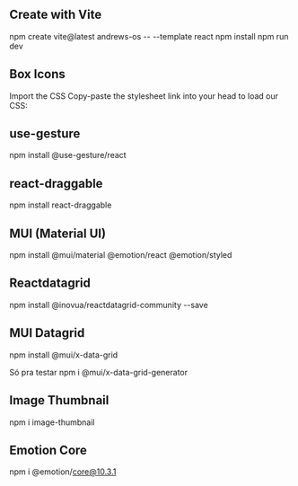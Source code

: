 ## Create with Vite
npm create vite@latest andrews-os -- --template react
npm install
npm run dev

## Box Icons
Import the CSS
Copy-paste the stylesheet link into your head to load our CSS:
<link href='https://unpkg.com/boxicons@2.1.2/css/boxicons.min.css' rel='stylesheet'>

## use-gesture
npm install @use-gesture/react

## react-draggable
npm install react-draggable

## MUI (Material UI)
npm install @mui/material @emotion/react @emotion/styled

## Reactdatagrid
npm install @inovua/reactdatagrid-community --save

## MUI Datagrid
npm install @mui/x-data-grid

Só pra testar
npm i @mui/x-data-grid-generator

## Image Thumbnail
npm i image-thumbnail

## Emotion Core
npm i @emotion/core@10.3.1
